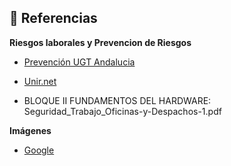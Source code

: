 ## 📖 Referencias

**Riesgos laborales y Prevencion de Riesgos**

- [Prevención UGT Andalucia](https://prevencionugtandalucia.es/riesgos-laborales-en-el-sector-de-la-informatica/)

- [Unir.net](https://www.unir.net/revista/ingenieria/riesgos-laborales-informatica/)

- BLOQUE II FUNDAMENTOS DEL HARDWARE: Seguridad_Trabajo_Oficinas-y-Despachos-1.pdf

**Imágenes**

- [Google](https://google.es)
